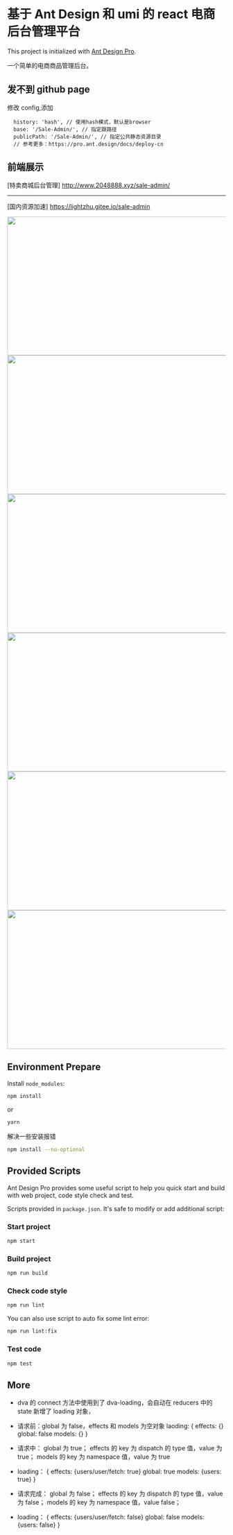 # 基于 Ant Design 和 umi 的 react 电商后台管理平台

This project is initialized with [Ant Design Pro](https://pro.ant.design).

一个简单的电商商品管理后台。

## 发不到 github page

修改 config,添加

```
  history: 'hash', // 使用hash模式，默认是browser
  base: '/Sale-Admin/', // 指定跟路径
  publicPath: '/Sale-Admin/', // 指定公共静态资源目录
  // 参考更多：https://pro.ant.design/docs/deploy-cn
```

## 前端展示

[特卖商城后台管理] http://www.2048888.xyz/sale-admin/ <hr/> [国内资源加速] https://lightzhu.gitee.io/sale-admin

<div align="center">
<img src="https://cdn.jsdelivr.net/gh/lightzhu/public_cdn@0.7.0/image/react/sale-mall1.png" height="320" width="568" >
<img src="https://cdn.jsdelivr.net/gh/lightzhu/public_cdn@0.7.0/image/react/sale-mall2.png" height="320" width="568" >
</div>

<div align="center">
<img src="https://cdn.jsdelivr.net/gh/lightzhu/public_cdn@0.7.0/image/react/sale-mall3.png" height="320" width="568" >
<img src="https://cdn.jsdelivr.net/gh/lightzhu/public_cdn@0.7.0/image/react/sale-mall4.png" height="320" width="568" >
</div>

<div align="center">
<img src="https://cdn.jsdelivr.net/gh/lightzhu/public_cdn@0.7.0/image/react/sale-mall5.png" height="320" width="568" >
<img src="https://cdn.jsdelivr.net/gh/lightzhu/public_cdn@0.7.0/image/react/sale-mall6.png" height="320" width="568" >
</div>

## Environment Prepare

Install `node_modules`:

```bash
npm install
```

or

```bash
yarn
```

解决一些安装报错

```bash
npm install --no-optional
```

## Provided Scripts

Ant Design Pro provides some useful script to help you quick start and build with web project, code style check and test.

Scripts provided in `package.json`. It's safe to modify or add additional script:

### Start project

```bash
npm start
```

### Build project

```bash
npm run build
```

### Check code style

```bash
npm run lint
```

You can also use script to auto fix some lint error:

```bash
npm run lint:fix
```

### Test code

```bash
npm test
```

## More

- dva 的 connect 方法中使用到了 dva-loading，会自动在 reducers 中的 state 新增了 loading 对象，
- 请求前：global 为 false，effects 和 models 为空对象 laoding: { effects: {} global: false models: {} }
- 请求中： global 为 true； effects 的 key 为 dispatch 的 type 值，value 为 true； models 的 key 为 namespace 值，value 为 true
- loading： { effects: {users/user/fetch: true} global: true models: {users: true} }
- 请求完成： global 为 false； effects 的 key 为 dispatch 的 type 值，value 为 false； models 的 key 为 namespace 值，value false；

- loading： { effects: {users/user/fetch: false} global: false models: {users: false} }
